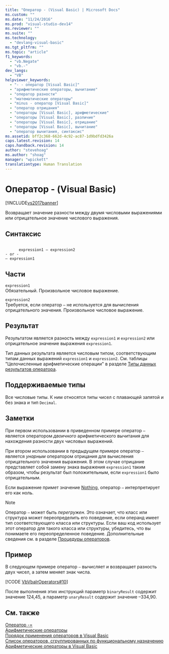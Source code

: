```yaml
---
title: "Оператор - (Visual Basic) | Microsoft Docs"
ms.custom: ""
ms.date: "11/24/2016"
ms.prod: "visual-studio-dev14"
ms.reviewer: ""
ms.suite: ""
ms.technology: 
  - "devlang-visual-basic"
ms.tgt_pltfrm: ""
ms.topic: "article"
f1_keywords: 
  - "vb.Negate"
  - "vb.-"
dev_langs: 
  - "VB"
helpviewer_keywords: 
  - "- - оператор [Visual Basic]"
  - "арифметические операторы, вычитание"
  - "оператор разности"
  - "математические операторы"
  - "minus - оператор [Visual Basic]"
  - "оператор отрицания"
  - "операторы [Visual Basic], арифметические"
  - "операторы [Visual Basic], различие"
  - "операторы [Visual Basic], отрицание"
  - "операторы [Visual Basic], вычитание"
  - "оператор вычитания, синтаксис"
ms.assetid: bff2c368-662d-4c92-ac87-1d9bdfd3426a
caps.latest.revision: 14
caps.handback.revision: 14
author: "stevehoag"
ms.author: "shoag"
manager: "wpickett"
translationtype: Human Translation
---
```

# Оператор - (Visual Basic)
[!INCLUDE[vs2017banner](../../../csharp/includes/vs2017banner.md)]

Возвращает значение разности между двумя числовыми выражениями или отрицательное значение числового выражения.  
  
## Синтаксис  
  
```  
  
      expression1 – expression2  
- or -  
– expression1  
```  
  
## Части  
 `expression1`  
 Обязательный.  Произвольное числовое выражение.  
  
 `expression2`  
 Требуется, если оператор `–` не используется для вычисления отрицательного значения.  Произвольное числовое выражение.  
  
## Результат  
 Результатом является разность между `expression1` и `expression2` или отрицательное значение выражения `expression1`.  
  
 Тип данных результата является числовым типом, соответствующим типам данных выражений `expression1` и `expression2`.  См. таблицы "Целочисленные арифметические операции" в разделе [Типы данных результатов оператора](../../../visual-basic/language-reference/operators/data-types-of-operator-results.md).  
  
## Поддерживаемые типы  
 Все числовые типы.  К ним относятся типы чисел с плавающей запятой и без знака и тип `Decimal`.  
  
## Заметки  
 При первом использовании в приведенном примере оператор `–` является оператором *двоичного* арифметического вычитания для нахождения разности двух числовых выражений.  
  
 При втором использовании в предыдущем примере оператор `–` является *унарным* оператором отрицания для вычисления отрицательного значения выражения.  В этом случае отрицание представляет собой замену знака выражения `expression1` таким образом, чтобы результат был положительным, если `expression1` было отрицательным.  
  
 Если выражение примет значение [Nothing](../../../visual-basic/language-reference/nothing.md), оператор `–` интерпретирует его как ноль.  
  
> [!NOTE]
>  Оператор `–` может быть *перегружен*. Это означает, что класс или структура может переопределить его поведение, если операнд имеет тип соответствующего класса или структуры.  Если ваш код использует этот оператор для такого класса или структуры, убедитесь, что вы понимаете его переопределенное поведение.  Дополнительные сведения см. в разделе [Процедуры операторов](../../../visual-basic/programming-guide/language-features/procedures/operator-procedures.md).  
  
## Пример  
 В следующем примере оператор `–` вычисляет и возвращает разность двух чисел, а затем меняет знак числа.  
  
 [!CODE [VbVbalrOperators#10](../CodeSnippet/VS_Snippets_VBCSharp/VbVbalrOperators#10)]  
  
 После выполнения этих инструкций параметр `binaryResult` содержит значение 124,45, а параметр `unaryResult` содержит значение –334,90.  
  
## См. также  
 [Оператор \-\=](../../../visual-basic/language-reference/operators/integer-division-assignment-operator.md)   
 [Арифметические операторы](../../../visual-basic/language-reference/operators/arithmetic-operators.md)   
 [Порядок применения операторов в Visual Basic](../../../visual-basic/language-reference/operators/operator-precedence.md)   
 [Список операторов, сгруппированных по функциональному назначению](../../../visual-basic/language-reference/operators/operators-listed-by-functionality.md)   
 [Арифметические операторы в Visual Basic](../../../visual-basic/programming-guide/language-features/operators-and-expressions/arithmetic-operators.md)